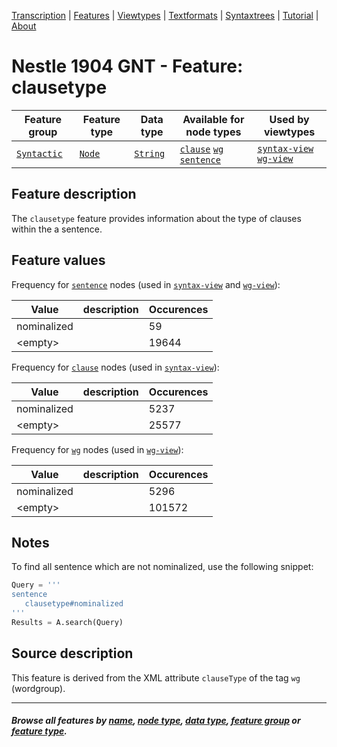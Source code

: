 <a name="start"></a>
<div class="hidden-content">
<a href="../transcription.md">Transcription</a> | <a href="README.md#start">Features</a> | <a href="../viewtypes.md#start">Viewtypes</a> | <a href="../textformats.md#start">Textformats</a> |  <a href="../syntaxtrees.md#start">Syntaxtrees</a> | <a href="../tutorial/README.md#start">Tutorial</a>  | <a href="../about.md#start">About</a>
</div>

# Nestle 1904 GNT - Feature: clausetype

Feature group | Feature type | Data type | Available for node types | Used by viewtypes
---  | --- | --- | --- | ---
[`Syntactic`](featuresbygroup.md#syntactic-features) | [`Node`](featuresbyfeaturetype.md#node-features)  | [`String`](featuresbydatatype.md#string-datatype) | [`clause`](featuresbynodetype.md#clause-nodes) [`wg`](featuresbynodetype.md#wordgroup-nodes) [`sentence`](featuresbynodetype.md#sentence-nodes) | [`syntax-view`](../syntax-view.md#start) [`wg-view`](../wg-view.md#start)

## Feature description

The `clausetype` feature provides information about the type of clauses within the a sentence.

## Feature values

Frequency for [`sentence`](featuresbynodetype.md#sentence-nodes) nodes (used in [`syntax-view`](../syntax-view.md#start) and [`wg-view`](../wg-view.md#start)): 

Value | description | Occurences
--- | --- | ---
nominalized | | 59
&lt;empty&gt; | | 19644

Frequency for  [`clause`](featuresbynodetype.md#clause-nodes) nodes (used in [`syntax-view`](../syntax-view.md#start)):

Value | description | Occurences
--- | --- | ---
nominalized | | 5237
&lt;empty&gt; | | 25577

Frequency for [`wg`](featuresbynodetype.md#wordgroup-nodes) nodes (used in [`wg-view`](../wg-view.md#start)):

Value | description | Occurences
--- | --- | ---
nominalized | | 5296
&lt;empty&gt; | | 101572 

## Notes

To find all sentence which are not nominalized, use the following snippet:

```python
Query = '''
sentence 
   clausetype#nominalized
'''
Results = A.search(Query)
```

## Source description

This feature is derived from the XML attribute `clauseType` of the tag `wg` (wordgroup).

---
#### *Browse all features by [name](featuresbyname.md#start), [node type](featuresbynodetype.md#start), [data type](featuresbydatatype.md#start), [feature group](featuresbygroup.md#start) or [feature type](featuresbyfeaturetype.md#start).*
